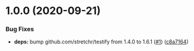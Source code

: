 # 1.0.0 (2020-09-21)


### Bug Fixes

* **deps:** bump github.com/stretchr/testify from 1.4.0 to 1.6.1 ([#1](https://github.com/brad-jones/goconstruct/issues/1)) ([c8a7164](https://github.com/brad-jones/goconstruct/commit/c8a7164475ca8a915e017540318bfce08552dd85))

